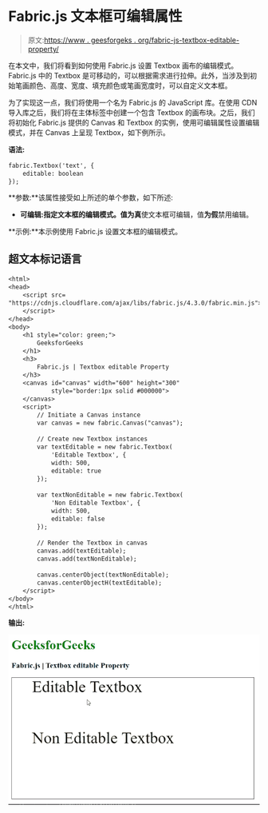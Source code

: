 # Fabric.js 文本框可编辑属性

> 原文:[https://www . geesforgeks . org/fabric-js-textbox-editable-property/](https://www.geeksforgeeks.org/fabric-js-textbox-editable-property/)

在本文中，我们将看到如何使用 Fabric.js 设置 Textbox 画布的编辑模式。Fabric.js 中的 Textbox 是可移动的，可以根据需求进行拉伸。此外，当涉及到初始笔画颜色、高度、宽度、填充颜色或笔画宽度时，可以自定义文本框。

为了实现这一点，我们将使用一个名为 Fabric.js 的 JavaScript 库。在使用 CDN 导入库之后，我们将在主体标签中创建一个包含 Textbox 的画布块。之后，我们将初始化 Fabric.js 提供的 Canvas 和 Textbox 的实例，使用可编辑属性设置编辑模式，并在 Canvas 上呈现 Textbox，如下例所示。

**语法:**

```
fabric.Textbox('text', {
    editable: boolean
});
```

**参数:**该属性接受如上所述的单个参数，如下所述:

*   **可编辑:**指定文本框的编辑模式。值**为真**使文本框可编辑，值**为假**禁用编辑。

**示例:**本示例使用 Fabric.js 设置文本框的编辑模式。

## 超文本标记语言

```
<html>
<head>
    <script src=
"https://cdnjs.cloudflare.com/ajax/libs/fabric.js/4.3.0/fabric.min.js">
    </script>
</head>
<body>
    <h1 style="color: green;">
        GeeksforGeeks
    </h1>
    <h3>
        Fabric.js | Textbox editable Property
    </h3>
    <canvas id="canvas" width="600" height="300"
            style="border:1px solid #000000">
    </canvas>
    <script>
        // Initiate a Canvas instance 
        var canvas = new fabric.Canvas("canvas");

        // Create new Textbox instances 
        var textEditable = new fabric.Textbox(
            'Editable Textbox', {
            width: 500,
            editable: true
        });

        var textNonEditable = new fabric.Textbox(
            'Non Editable Textbox', {
            width: 500,
            editable: false
        });

        // Render the Textbox in canvas 
        canvas.add(textEditable);
        canvas.add(textNonEditable);

        canvas.centerObject(textNonEditable);
        canvas.centerObjectH(textEditable);
    </script>
</body>
</html>
```

**输出:**

![](img/9f8a25b3ee5f589384404d4a1952dcb9.png)